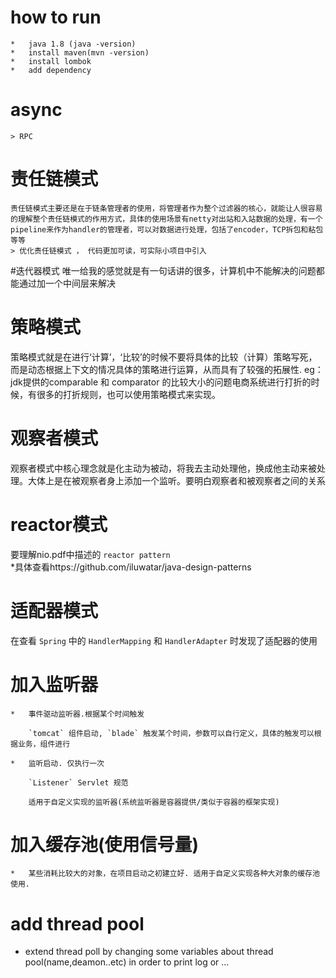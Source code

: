 # how to run
    *   java 1.8 (java -version)
    *   install maven(mvn -version)
    *   install lombok
    *   add dependency

#   async 
    > RPC

# 责任链模式

    责任链模式主要还是在于链条管理者的使用，将管理者作为整个过滤器的核心，就能让人很容易的理解整个责任链模式的作用方式，具体的使用场景有netty对出站和入站数据的处理，有一个pipeline来作为handler的管理者，可以对数据进行处理，包括了encoder，TCP拆包和粘包等等
    > 优化责任链模式 ， 代码更加可读，可实际小项目中引入    

#迭代器模式
唯一给我的感觉就是有一句话讲的很多，计算机中不能解决的问题都能通过加一个中间层来解决


# 策略模式
策略模式就是在进行‘计算’，‘比较’的时候不要将具体的比较（计算）策略写死，而是动态根据上下文的情况具体的策略进行运算，从而具有了较强的拓展性.
	eg：jdk提供的comparable<E> 和 comparator<E> 的比较大小的问题电商系统进行打折的时候，有很多的打折规则，也可以使用策略模式来实现。

# 观察者模式
观察者模式中核心理念就是化主动为被动，将我去主动处理他，换成他主动来被处理。大体上是在被观察者身上添加一个监听。要明白观察者和被观察者之间的关系

# reactor模式
要理解nio.pdf中描述的 `reactor pattern`  
*具体查看https://github.com/iluwatar/java-design-patterns

# 适配器模式
在查看 `Spring` 中的 `HandlerMapping` 和 `HandlerAdapter` 时发现了适配器的使用


# 加入监听器 
    
    *   事件驱动监听器.根据某个时间触发
       
        `tomcat` 组件启动, `blade` 触发某个时间，参数可以自行定义，具体的触发可以根据业务，组件进行

    *   监听启动. 仅执行一次
    
        `Listener` Servlet 规范
        
        适用于自定义实现的监听器(系统监听器是容器提供/类似于容器的框架实现)    
    
    
# 加入缓存池(使用信号量)
    *   某些消耗比较大的对象，在项目启动之初建立好. 适用于自定义实现各种大对象的缓存池使用.
    
# add thread pool
    
*  extend thread poll by changing some variables about thread pool(name,deamon..etc) 
    in order to print log or ...